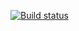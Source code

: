 [![Build status](https://ci.appveyor.com/api/projects/status/dttagku6t89d3a30?svg=true)](https://ci.appveyor.com/project/inkeiter/homework-auto-2-4-bdd)
